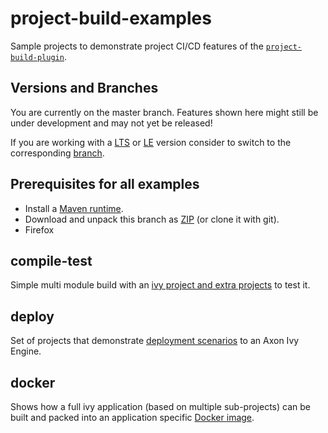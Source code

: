 # project-build-examples
Sample projects to demonstrate project CI/CD features of the [`project-build-plugin`](http://axonivy.github.io/project-build-plugin/snapshot).

## Versions and Branches
You are currently on the master branch. Features shown here might still be under development and may not yet be released!

If you are working with a [LTS](https://dev.axonivy.com/release-cycle) or 
[LE](https://dev.axonivy.com/release-cycle) version consider to switch 
to the corresponding [branch](branches).

## Prerequisites for all examples
- Install a [Maven runtime](https://maven.apache.org/install.html).
- Download and unpack this branch as [ZIP](https://github.com/axonivy/project-build-examples/archive/master.zip) (or clone it with git).
- Firefox

## compile-test
Simple multi module build with an [ivy project and extra projects](compile-test) to test it.

## deploy
Set of projects that demonstrate [deployment scenarios](deploy) to an Axon Ivy Engine.

## docker
Shows how a full ivy application (based on multiple sub-projects) can be built and packed into an application specific [Docker image](docker).
